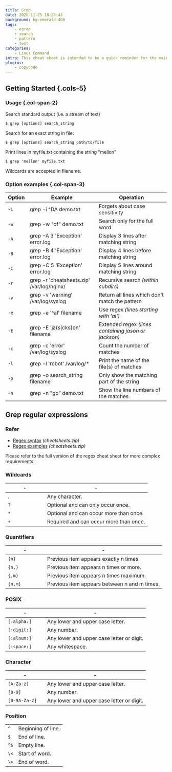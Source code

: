 ```yaml
---
title: Grep
date: 2020-11-25 18:28:43
background: bg-emerald-400
tags: 
    - egrep
    - search
    - pattern
    - text
categories:
    - Linux Command
intro: This cheat sheet is intended to be a quick reminder for the main concepts involved in using the command line program grep and assumes you already understand its usage.
plugins:
    - copyCode
---
```


Getting Started {.cols-5}
---------------

### Usage {.col-span-2}
Search standard output (i.e. a stream of text)
```shell script
$ grep [options] search_string
```

Search for an exact string in file:
```shell script
$ grep [options] search_string path/to/file
```

Print lines in myfile.txt containing the string "mellon"
```shell script
$ grep 'mellon' myfile.txt
```

Wildcards are accepted in filename.




### Option examples {.col-span-3}

| Option | Example                               | Operation                                            |
|--------|---------------------------------------|------------------------------------------------------|
| `-i`   | grep -i ^DA demo.txt                  | Forgets about case sensitivity                       |
| `-w`   | grep -w "of" demo.txt                 | Search only for the full word                        |
| `-A`   | grep -A 3 'Exception' error.log       | Display 3 lines after matching string                |
| `-B`   | grep -B 4 'Exception' error.log       | Display 4 lines before matching string               |
| `-C`   | grep -C 5 'Exception' error.log       | Display 5 lines around matching string               |
| `-r`   | grep -r 'cheatsheets.zip' /var/log/nginx/ | Recursive search _(within subdirs)_                  |
| `-v`   | grep -v 'warning' /var/log/syslog     | Return all lines which don't match the pattern       |
| `-e`   | grep -e '^al' filename                | Use regex _(lines starting with 'al')_               |
| `-E`   | grep -E 'ja(s\|cks)on' filename       | Extended regex _(lines containing jason or jackson)_ |
| `-c`   | grep -c 'error' /var/log/syslog       | Count the number of matches                          |
| `-l`   | grep -l 'robot' /var/log/*            | Print the name of the file(s) of matches             |
| `-o`   | grep -o search_string filename        | Only show the matching part of the string            |
| `-n`   | grep -n "go" demo.txt                 | Show the line numbers of the matches                 |


Grep regular expressions
---------------

### Refer
- [Regex syntax](/regex) _(cheatsheets.zip)_
- [Regex examples](/regex#regex-examples) _(cheatsheets.zip)_

Please refer to the full version of the regex cheat sheet for more complex requirements.

### Wildcards

| -               | -                                      |
|-----------------|----------------------------------------|
| .               | Any character.                         |
| `?            ` | Optional and can only occur once.      |
| `*            ` | Optional and can occur more than once. |
| `+            ` | Required and can occur more than once. |

### Quantifiers

| -               | -                                            |
|-----------------|----------------------------------------------|
| `{n}          ` | Previous item appears exactly n times.       |
| `{n,}         ` | Previous item appears n times or more.       |
| `{,m}         ` | Previous item appears n times maximum.       |
| `{n,m}        ` | Previous item appears between n and m times. |

### POSIX
| -               | -                                         |
|-----------------|-------------------------------------------|
| `[:alpha:]   `  | Any lower and upper case letter.          |
| `[:digit:]   `  | Any number.                               |
| `[:alnum:]   `  | Any lower and upper case letter or digit. |
| `[:space:]    ` | Any whites­pace.                          |

### Character

| -               | -                                         |
|-----------------|-------------------------------------------|
| `[A-Z­a-z]    ` | Any lower and upper case letter.          |
| `[0-9]        ` | Any number.                               |
| `[0-9­A-Z­a-z]` | Any lower and upper case letter or digit. |


### Position

|      |                    |
|------|--------------------|
| `^ ` | Beginning of line. |
| `$ ` | End of line.       |
| `^$` | Empty line.        |
| `\<` | Start of word.     |
| `\>` | End of word.       |

